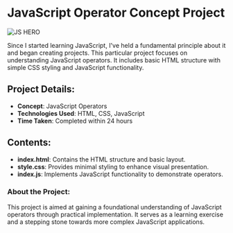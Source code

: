 # JavaScript Operator Concept Project
![JS HERO](https://github.com/Mohsinech/10-js-project-op/assets/93294675/fcc786aa-d1fb-4b28-8336-e99eb11add1f)

Since I started learning JavaScript, I've held a fundamental principle about it and began creating projects. This particular project focuses on understanding JavaScript operators. It includes basic HTML structure with simple CSS styling and JavaScript functionality.

## Project Details:
- **Concept**: JavaScript Operators
- **Technologies Used**: HTML, CSS, JavaScript
- **Time Taken**: Completed within 24 hours

## Contents:
- **index.html**: Contains the HTML structure and basic layout.
- **style.css**: Provides minimal styling to enhance visual presentation.
- **index.js**: Implements JavaScript functionality to demonstrate operators.

### About the Project:
This project is aimed at gaining a foundational understanding of JavaScript operators through practical implementation. It serves as a learning exercise and a stepping stone towards more complex JavaScript applications.
